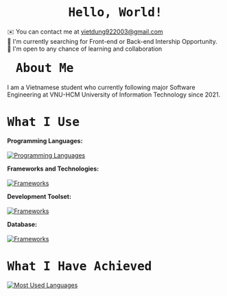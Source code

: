 <h1 align='center'><samp><strong>Hello, World!</strong></samp></h1>

<div align='left'>
  
  ✉️  You can contact me at vietdung922003@gmail.com
  <br>
  🚀  I'm currently searching for Front-end or Back-end Intership Opportunity.
  <br>
  🤝  I'm open to any chance of learning and collaboration
  <br>
</div>

<h1 align='left' style='margin: 20px;' ><samp><strong>About Me</strong></samp></h1>
I am a Vietnamese student who currently following major Software Engineering at VNU-HCM University of Information Technology since 2021.
<p align='left'>

</p>

<h1 align='left'><samp><strong>What I Use</strong></samp></h1>

**Programming Languages:** <br><br>
[![Programming Languages](https://skillicons.dev/icons?i=js,ts,html,css)](https://github.com/VietDung922003)

**Frameworks and Technologies:**<br><br>
[![Frameworks](https://skillicons.dev/icons?i=nodejs,express,react,pug)](https://github.com/VietDung922003)

**Development Toolset:**<br><br>
[![Frameworks](https://skillicons.dev/icons?i=vscode,github,postman,supabase,babel)](https://github.com/VietDung922003)

**Database:**<br><br>
[![Frameworks](https://go-skill-icons.vercel.app/api/icons?i=mysql,mongodb)](https://github.com/VietDung922003)

<h1 align='left'><samp><strong>What I Have Achieved</strong></samp></h1>

<a href="#">![Most Used Languages](https://github-readme-stats.vercel.app/api/top-langs/?username=VietDung922003&layout=compact&theme=holi&count_private=true&hide_border=true)</a>
